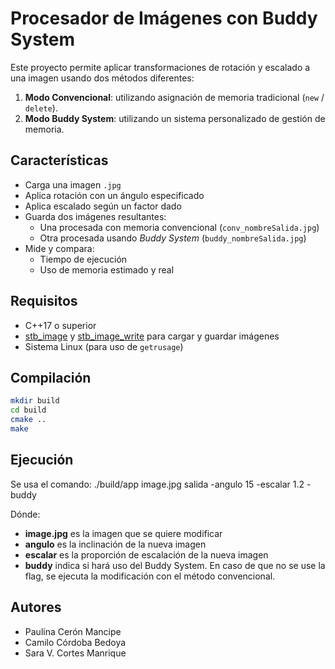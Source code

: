 # Procesador de Imágenes con Buddy System

Este proyecto permite aplicar transformaciones de rotación y escalado a una imagen usando dos métodos diferentes:  
1. **Modo Convencional**: utilizando asignación de memoria tradicional (`new` / `delete`).
2. **Modo Buddy System**: utilizando un sistema personalizado de gestión de memoria.

## Características

- Carga una imagen `.jpg`
- Aplica rotación con un ángulo especificado
- Aplica escalado según un factor dado
- Guarda dos imágenes resultantes:
  - Una procesada con memoria convencional (`conv_nombreSalida.jpg`)
  - Otra procesada usando *Buddy System* (`buddy_nombreSalida.jpg`)
- Mide y compara:
  - Tiempo de ejecución
  - Uso de memoria estimado y real

## Requisitos

- C++17 o superior
- [stb_image](https://github.com/nothings/stb) y [stb_image_write](https://github.com/nothings/stb) para cargar y guardar imágenes
- Sistema Linux (para uso de `getrusage`)

## Compilación

```bash
mkdir build
cd build
cmake ..
make
```
## Ejecución
Se usa el comando:
./build/app image.jpg salida -angulo 15 -escalar 1.2 -buddy

Dónde:
- **image.jpg** es la imagen que se quiere modificar
- **angulo** es la inclinación de la nueva imagen
- **escalar** es la proporción de escalación de la nueva imagen
- **buddy** indica si hará uso del Buddy System. En caso de que no se use la flag, se ejecuta la modificación con el método convencional.

## Autores
- Paulina Cerón Mancipe 
- Camilo Córdoba Bedoya
- Sara V. Cortes Manrique

